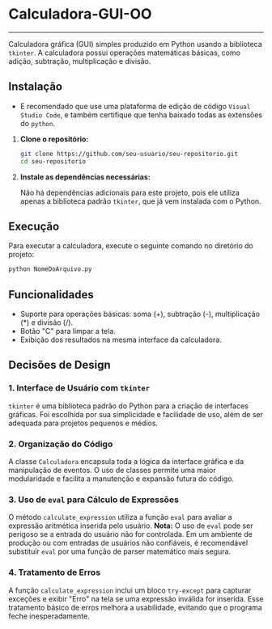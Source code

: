 # Calculadora-GUI-OO

---

Calculadora gráfica (GUI) simples produzido em Python usando a biblioteca `tkinter`. A calculadora possui operações matemáticas básicas, como adição, subtração, multiplicação e divisão.

## Instalação
- E recomendado que use uma plataforma de edição de código `Visual Studio Code`, e também certifique que tenha baixado todas as extensões do `python`.
  
1. **Clone o repositório:**

   ```bash
   git clone https://github.com/seu-usuario/seu-repositorio.git
   cd seu-repositorio
   ```

2. **Instale as dependências necessárias:**

   Não há dependências adicionais para este projeto, pois ele utiliza apenas a biblioteca padrão `tkinter`, que já vem instalada com o Python.

## Execução

Para executar a calculadora, execute o seguinte comando no diretório do projeto:

```bash
python NomeDoArquivo.py
```

## Funcionalidades

- Suporte para operações básicas: soma (+), subtração (-), multiplicação (*) e divisão (/).
- Botão "C" para limpar a tela.
- Exibição dos resultados na mesma interface da calculadora.

## Decisões de Design

### 1. Interface de Usuário com `tkinter`

`tkinter` é uma biblioteca padrão do Python para a criação de interfaces gráficas. Foi escolhida por sua simplicidade e facilidade de uso, além de ser adequada para projetos pequenos e médios.

### 2. Organização do Código

A classe `Calculadora` encapsula toda a lógica da interface gráfica e da manipulação de eventos. O uso de classes permite uma maior modularidade e facilita a manutenção e expansão futura do código.

### 3. Uso de `eval` para Cálculo de Expressões

O método `calculate_expression` utiliza a função `eval` para avaliar a expressão aritmética inserida pelo usuário. **Nota:** O uso de `eval` pode ser perigoso se a entrada do usuário não for controlada. Em um ambiente de produção ou com entradas de usuários não confiáveis, é recomendável substituir `eval` por uma função de parser matemático mais segura.

### 4. Tratamento de Erros

A função `calculate_expression` inclui um bloco `try-except` para capturar exceções e exibir "Erro" na tela se uma expressão inválida for inserida. Esse tratamento básico de erros melhora a usabilidade, evitando que o programa feche inesperadamente.
